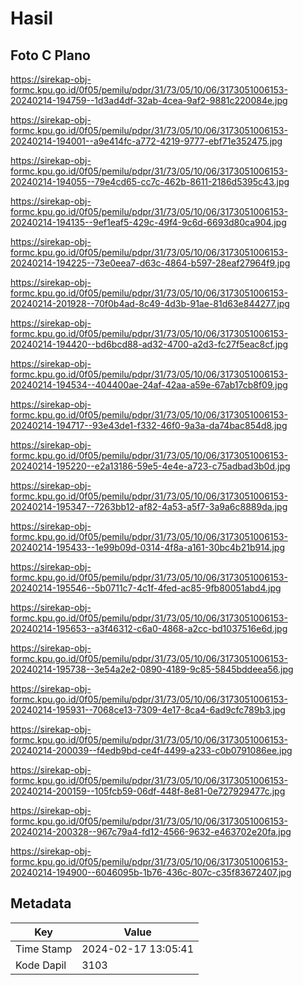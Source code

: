 # Hasil

## Foto C Plano

https://sirekap-obj-formc.kpu.go.id/0f05/pemilu/pdpr/31/73/05/10/06/3173051006153-20240214-194759--1d3ad4df-32ab-4cea-9af2-9881c220084e.jpg

https://sirekap-obj-formc.kpu.go.id/0f05/pemilu/pdpr/31/73/05/10/06/3173051006153-20240214-194001--a9e414fc-a772-4219-9777-ebf71e352475.jpg

https://sirekap-obj-formc.kpu.go.id/0f05/pemilu/pdpr/31/73/05/10/06/3173051006153-20240214-194055--79e4cd65-cc7c-462b-8611-2186d5395c43.jpg

https://sirekap-obj-formc.kpu.go.id/0f05/pemilu/pdpr/31/73/05/10/06/3173051006153-20240214-194135--9ef1eaf5-429c-49f4-9c6d-6693d80ca904.jpg

https://sirekap-obj-formc.kpu.go.id/0f05/pemilu/pdpr/31/73/05/10/06/3173051006153-20240214-194225--73e0eea7-d63c-4864-b597-28eaf27964f9.jpg

https://sirekap-obj-formc.kpu.go.id/0f05/pemilu/pdpr/31/73/05/10/06/3173051006153-20240214-201928--70f0b4ad-8c49-4d3b-91ae-81d63e844277.jpg

https://sirekap-obj-formc.kpu.go.id/0f05/pemilu/pdpr/31/73/05/10/06/3173051006153-20240214-194420--bd6bcd88-ad32-4700-a2d3-fc27f5eac8cf.jpg

https://sirekap-obj-formc.kpu.go.id/0f05/pemilu/pdpr/31/73/05/10/06/3173051006153-20240214-194534--404400ae-24af-42aa-a59e-67ab17cb8f09.jpg

https://sirekap-obj-formc.kpu.go.id/0f05/pemilu/pdpr/31/73/05/10/06/3173051006153-20240214-194717--93e43de1-f332-46f0-9a3a-da74bac854d8.jpg

https://sirekap-obj-formc.kpu.go.id/0f05/pemilu/pdpr/31/73/05/10/06/3173051006153-20240214-195220--e2a13186-59e5-4e4e-a723-c75adbad3b0d.jpg

https://sirekap-obj-formc.kpu.go.id/0f05/pemilu/pdpr/31/73/05/10/06/3173051006153-20240214-195347--7263bb12-af82-4a53-a5f7-3a9a6c8889da.jpg

https://sirekap-obj-formc.kpu.go.id/0f05/pemilu/pdpr/31/73/05/10/06/3173051006153-20240214-195433--1e99b09d-0314-4f8a-a161-30bc4b21b914.jpg

https://sirekap-obj-formc.kpu.go.id/0f05/pemilu/pdpr/31/73/05/10/06/3173051006153-20240214-195546--5b0711c7-4c1f-4fed-ac85-9fb80051abd4.jpg

https://sirekap-obj-formc.kpu.go.id/0f05/pemilu/pdpr/31/73/05/10/06/3173051006153-20240214-195653--a3f46312-c6a0-4868-a2cc-bd1037516e6d.jpg

https://sirekap-obj-formc.kpu.go.id/0f05/pemilu/pdpr/31/73/05/10/06/3173051006153-20240214-195738--3e54a2e2-0890-4189-9c85-5845bddeea56.jpg

https://sirekap-obj-formc.kpu.go.id/0f05/pemilu/pdpr/31/73/05/10/06/3173051006153-20240214-195931--7068ce13-7309-4e17-8ca4-6ad9cfc789b3.jpg

https://sirekap-obj-formc.kpu.go.id/0f05/pemilu/pdpr/31/73/05/10/06/3173051006153-20240214-200039--f4edb9bd-ce4f-4499-a233-c0b0791086ee.jpg

https://sirekap-obj-formc.kpu.go.id/0f05/pemilu/pdpr/31/73/05/10/06/3173051006153-20240214-200159--105fcb59-06df-448f-8e81-0e727929477c.jpg

https://sirekap-obj-formc.kpu.go.id/0f05/pemilu/pdpr/31/73/05/10/06/3173051006153-20240214-200328--967c79a4-fd12-4566-9632-e463702e20fa.jpg

https://sirekap-obj-formc.kpu.go.id/0f05/pemilu/pdpr/31/73/05/10/06/3173051006153-20240214-194900--6046095b-1b76-436c-807c-c35f83672407.jpg


## Metadata

| Key        | Value               |
| ---------- | ------------------- |
| Time Stamp | 2024-02-17 13:05:41 |
| Kode Dapil | 3103                |



